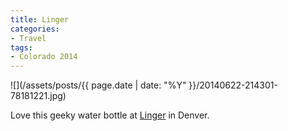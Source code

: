 ```yaml
---
title: Linger
categories:
- Travel
tags:
- Colorado 2014
---
```


![](/assets/posts/{{ page.date | date: "%Y" }}/20140622-214301-78181221.jpg)
  



Love this geeky water bottle at [Linger](http://lingerdenver.com) in Denver.
